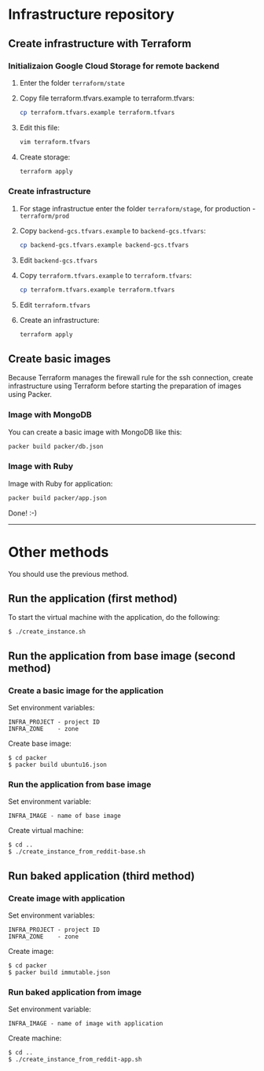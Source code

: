 # Infrastructure repository

## Create infrastructure with Terraform

### Initializaion Google Cloud Storage for remote backend

1. Enter the folder `terraform/state`

2. Copy file terraform.tfvars.example to terraform.tfvars:

   ```bash
   cp terraform.tfvars.example terraform.tfvars
   ```

3. Edit this file:

   ```bash
   vim terraform.tfvars
   ```

4. Create storage:

   ```bash
   terraform apply
   ```

### Create infrastructure

1. For stage infrastructue enter the folder `terraform/stage`, for production - `terraform/prod`

2. Copy `backend-gcs.tfvars.example` to `backend-gcs.tfvars`:

   ```bash
   cp backend-gcs.tfvars.example backend-gcs.tfvars
   ```

3. Edit `backend-gcs.tfvars`

4. Copy `terraform.tfvars.example` to `terraform.tfvars`:

   ```bash
   cp terraform.tfvars.example terraform.tfvars
   ```

5. Edit `terraform.tfvars`

6. Create an infrastructure:

   ```bash
   terraform apply
   ```

## Create basic images

Because Terraform manages the firewall rule for the ssh connection, create
infrastructure using Terraform before starting the preparation of images using Packer.

### Image with MongoDB

You can create a basic image with MongoDB like this:

```bash
packer build packer/db.json
```

### Image with Ruby

Image with Ruby for application:

```bash
packer build packer/app.json
```

Done! :-)

-----

# Other methods

You should use the previous method.

## Run the application (first method)

To start the virtual machine with the application, do the following:

    $ ./create_instance.sh

## Run the application from base image (second method)

### Create a basic image for the application

Set environment variables:

    INFRA_PROJECT - project ID
    INFRA_ZONE    - zone

Create base image:

    $ cd packer
    $ packer build ubuntu16.json

### Run the application from base image

Set environment variable:

    INFRA_IMAGE - name of base image

Create virtual machine:

    $ cd ..
    $ ./create_instance_from_reddit-base.sh

## Run baked application (third method)

### Create image with application

Set environment variables:

    INFRA_PROJECT - project ID
    INFRA_ZONE    - zone

Create image:

    $ cd packer
    $ packer build immutable.json

### Run baked application from image

Set environment variable:

    INFRA_IMAGE - name of image with application

Create machine:

    $ cd ..
    $ ./create_instance_from_reddit-app.sh
